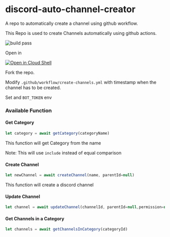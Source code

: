 # discord-auto-channel-creator
A repo to automatically create a channel using github workflow.


This Repo is used to create Channels automatically using github actions.

![build pass](https://github.com/shubham399/discord-auto-channel-creator/workflows/Create%20New%20Box%20Channels/badge.svg)


Open in

[![Open in Cloud Shell](https://user-images.githubusercontent.com/27065646/92304704-8d146d80-ef80-11ea-8c29-0deaabb1c702.png)](https://console.cloud.google.com/cloudshell/open?git_repo=https://github.com/shubham399/discord-auto-channel-creator&tutorial=README.md)


Fork the repo.


Modify `.github/workflow/create-channels.yml` with timestamp when the channel has to be created.

Set and `BOT_TOKEN` env

### Available Function

#### Get Category
```js
let category = await getCategory(categoryName)
```

This function will get Category from the name

Note: This will use `include` instead of equal comparison


#### Create Channel

```js
let newChannel = await createChannel(name, parentId=null)
```

This function will create a discord channel

#### Update Channel

```js
let channel = await updateChannel(channelId, parentId=null,permission=null)
```

#### Get Channels in a Category

```js
let channels = await getChannelsInCategory(categoryId)
```
